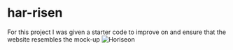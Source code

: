 # har-risen
For this project I was given a starter code to improve on and ensure that the website resembles the mock-up
![Horiseon](https://user-images.githubusercontent.com/88640007/131240576-18b72591-da57-4b65-a633-46c6d6fc556f.png)
